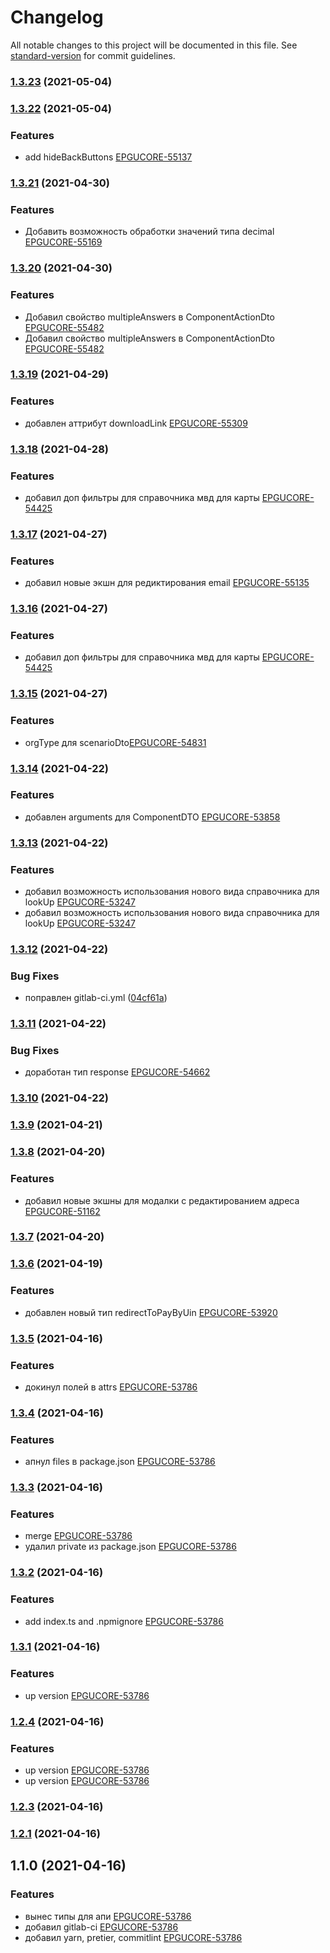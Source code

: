 # Changelog

All notable changes to this project will be documented in this file. See [standard-version](https://github.com/conventional-changelog/standard-version) for commit guidelines.

### [1.3.23](http://git.gosuslugi.local/luxoft/epgu2-form-frontend-types/compare/v1.3.22...v1.3.23) (2021-05-04)

### [1.3.22](http://git.gosuslugi.local/luxoft/epgu2-form-frontend-types/compare/v1.3.21...v1.3.22) (2021-05-04)

### Features

- add hideBackButtons [EPGUCORE-55137](<[8bc5909](http://git.gosuslugi.local/luxoft/epgu2-form-frontend-types/commit/8bc5909357c2b07e5c2b340cfea678c484cb54db)>)

### [1.3.21](http://git.gosuslugi.local/luxoft/epgu2-form-frontend-types/compare/v1.3.20...v1.3.21) (2021-04-30)

### Features

- Добавить возможность обработки значений типа decimal [EPGUCORE-55169](<[790dd1b](http://git.gosuslugi.local/luxoft/epgu2-form-frontend-types/commit/790dd1b58e89979da89cbb76d31a31ea83d4245b)>)

### [1.3.20](http://git.gosuslugi.local/luxoft/epgu2-form-frontend-types/compare/v1.3.19...v1.3.20) (2021-04-30)

### Features

- Добавил свойство multipleAnswers в ComponentActionDto [EPGUCORE-55482](<[d204880](http://git.gosuslugi.local/luxoft/epgu2-form-frontend-types/commit/d20488041a3370ebf399161234d60eca6c2114c6)>)
- Добавил свойство multipleAnswers в ComponentActionDto [EPGUCORE-55482](<[86477aa](http://git.gosuslugi.local/luxoft/epgu2-form-frontend-types/commit/86477aa4519c2f47ac9b26d8c7f01ec105a3624b)>)

### [1.3.19](http://git.gosuslugi.local/luxoft/epgu2-form-frontend-types/compare/v1.3.18...v1.3.19) (2021-04-29)

### Features

- добавлен аттрибут downloadLink [EPGUCORE-55309](<[2e82937](http://git.gosuslugi.local/luxoft/epgu2-form-frontend-types/commit/2e82937c2920f15093b4747f2ede83a3cc027005)>)

### [1.3.18](http://git.gosuslugi.local/luxoft/epgu2-form-frontend-types/compare/v1.3.17...v1.3.18) (2021-04-28)

### Features

- добавил доп фильтры для справочника мвд для карты [EPGUCORE-54425](<[8790042](http://git.gosuslugi.local/luxoft/epgu2-form-frontend-types/commit/8790042961571af630e01f8d6ff7492c4a57738c)>)

### [1.3.17](http://git.gosuslugi.local/luxoft/epgu2-form-frontend-types/compare/v1.3.16...v1.3.17) (2021-04-27)

### Features

- добавил новые экшн для редиктирования email [EPGUCORE-55135](<[9331bd8](http://git.gosuslugi.local/luxoft/epgu2-form-frontend-types/commit/9331bd8883d6bdbdd089856ac316f71dd6ad42c0)>)

### [1.3.16](http://git.gosuslugi.local/luxoft/epgu2-form-frontend-types/compare/v1.3.15...v1.3.16) (2021-04-27)

### Features

- добавил доп фильтры для справочника мвд для карты [EPGUCORE-54425](<[9be652e](http://git.gosuslugi.local/luxoft/epgu2-form-frontend-types/commit/9be652e40770429a2e0987e2408d8d528c22b280)>)

### [1.3.15](http://git.gosuslugi.local/luxoft/epgu2-form-frontend-types/compare/v1.3.14...v1.3.15) (2021-04-27)

### Features

- orgType для scenarioDto[EPGUCORE-54831](<[89c5821](http://git.gosuslugi.local/luxoft/epgu2-form-frontend-types/commit/89c58218c337390de8d95e55f858986650738557)>)

### [1.3.14](http://git.gosuslugi.local/luxoft/epgu2-form-frontend-types/compare/v1.3.13...v1.3.14) (2021-04-22)

### Features

- добавлен arguments для ComponentDTO [EPGUCORE-53858](<[fd4fff3](http://git.gosuslugi.local/luxoft/epgu2-form-frontend-types/commit/fd4fff302cd60a7b408bd5508564dbd3a8f5faa3)>)

### [1.3.13](http://git.gosuslugi.local/luxoft/epgu2-form-frontend-types/compare/v1.3.12...v1.3.13) (2021-04-22)

### Features

- добавил возможность использования нового вида справочника для lookUp [EPGUCORE-53247](<[26c80ad](http://git.gosuslugi.local/luxoft/epgu2-form-frontend-types/commit/26c80ad48b74b0661b09f6a41f48e9d0049a0028)>)
- добавил возможность использования нового вида справочника для lookUp [EPGUCORE-53247](<[01f0f3c](http://git.gosuslugi.local/luxoft/epgu2-form-frontend-types/commit/01f0f3caeeeea53d1efb781f83646e01c4ac3a36)>)

### [1.3.12](http://git.gosuslugi.local/luxoft/epgu2-form-frontend-types/compare/v1.3.11...v1.3.12) (2021-04-22)

### Bug Fixes

- поправлен gitlab-ci.yml ([04cf61a](http://git.gosuslugi.local/luxoft/epgu2-form-frontend-types/commit/04cf61a2969cbc395a4a5f0655e38c74dd093c84))

### [1.3.11](http://git.gosuslugi.local/luxoft/epgu2-form-frontend-types/compare/v1.3.10...v1.3.11) (2021-04-22)

### Bug Fixes

- доработан тип response [EPGUCORE-54662](<[e694c3b](http://git.gosuslugi.local/luxoft/epgu2-form-frontend-types/commit/e694c3b63d4a3d789ae59619b917c2facf2032a7)>)

### [1.3.10](http://git.gosuslugi.local/luxoft/epgu2-form-frontend-types/compare/v1.3.9...v1.3.10) (2021-04-22)

### [1.3.9](http://git.gosuslugi.local/luxoft/epgu2-form-frontend-types/compare/v1.3.8...v1.3.9) (2021-04-21)

### [1.3.8](http://git.gosuslugi.local/luxoft/epgu2-form-frontend-types/compare/v1.3.7...v1.3.8) (2021-04-20)

### Features

- добавил новые экшны для модалки с редактированием адреса [EPGUCORE-51162](<[3faaae1](http://git.gosuslugi.local/luxoft/epgu2-form-frontend-types/commit/3faaae187652a2e89d5dec362d04c45fdfe78068)>)

### [1.3.7](http://git.gosuslugi.local/luxoft/epgu2-form-frontend-types/compare/v1.3.6...v1.3.7) (2021-04-20)

### [1.3.6](http://git.gosuslugi.local/luxoft/epgu2-form-frontend-types/compare/v1.3.5...v1.3.6) (2021-04-19)

### Features

- добавлен новый тип redirectToPayByUin [EPGUCORE-53920](<[5ff6d9f](http://git.gosuslugi.local/luxoft/epgu2-form-frontend-types/commit/5ff6d9fd55bee895d22c02b0816b1e6c2478255d)>)

### [1.3.5](http://git.gosuslugi.local/luxoft/epgu2-form-frontend-types/compare/v1.3.4...v1.3.5) (2021-04-16)

### Features

- докинул полей в attrs [EPGUCORE-53786](<[b4bf786](http://git.gosuslugi.local/luxoft/epgu2-form-frontend-types/commit/b4bf786078255c2ae4bfb1c9d6ac8d27bac41927)>)

### [1.3.4](http://git.gosuslugi.local/luxoft/epgu2-form-frontend-types/compare/v1.3.3...v1.3.4) (2021-04-16)

### Features

- апнул files в package.json [EPGUCORE-53786](<[c81f684](http://git.gosuslugi.local/luxoft/epgu2-form-frontend-types/commit/c81f684b73b9efdd89b1c0c35a02532678e7c81b)>)

### [1.3.3](http://git.gosuslugi.local/luxoft/epgu2-form-frontend-types/compare/v1.3.2...v1.3.3) (2021-04-16)

### Features

- merge [EPGUCORE-53786](<[bc981e9](http://git.gosuslugi.local/luxoft/epgu2-form-frontend-types/commit/bc981e9607f4f619fb49063de36d55b703d32c44)>)
- удалил private из package.json [EPGUCORE-53786](<[24b4b56](http://git.gosuslugi.local/luxoft/epgu2-form-frontend-types/commit/24b4b5643f5bdd274a8cd73ac646f5a97ebdd1ab)>)

### [1.3.2](http://git.gosuslugi.local/luxoft/epgu2-form-frontend-types/compare/v1.3.1...v1.3.2) (2021-04-16)

### Features

- add index.ts and .npmignore [EPGUCORE-53786](<[eb80213](http://git.gosuslugi.local/luxoft/epgu2-form-frontend-types/commit/eb80213663da24c0571024f801aca815d7baf3a8)>)

### [1.3.1](http://git.gosuslugi.local/luxoft/epgu2-form-frontend-types/compare/v1.2.4...v1.3.1) (2021-04-16)

### Features

- up version [EPGUCORE-53786](<[0f7cbb8](http://git.gosuslugi.local/luxoft/epgu2-form-frontend-types/commit/0f7cbb8e18c82b79054b4e3e720df9c310457868)>)

### [1.2.4](http://git.gosuslugi.local/luxoft/epgu2-form-frontend-types/compare/v1.2.2...v1.2.4) (2021-04-16)

### Features

- up version [EPGUCORE-53786](<[16780cb](http://git.gosuslugi.local/luxoft/epgu2-form-frontend-types/commit/16780cbf582d2465657b53ce7b39c9a582d1f775)>)
- up version [EPGUCORE-53786](<[2e1fc30](http://git.gosuslugi.local/luxoft/epgu2-form-frontend-types/commit/2e1fc30f8f38bd7e7d0d02c633b57ecea9dcbfa8)>)

### [1.2.3](https://git.gosuslugi.local///compare/v1.2.2...v1.2.3) (2021-04-16)

### [1.2.1](http://git.gosuslugi.local/luxoft/epgu2-form-frontend-types/compare/v0.0.0...v1.2.1) (2021-04-16)

## 1.1.0 (2021-04-16)

### Features

- вынес типы для апи [EPGUCORE-53786](<[9f1d61f](https://git.gosuslugi.local///commit/9f1d61f4cff1b9a08e381f7e5b3a12975d915300)>)
- добавил gitlab-ci [EPGUCORE-53786](<[39f7bdc](https://git.gosuslugi.local///commit/39f7bdc9508c207f056ec7ac8a8759dcc0eb610a)>)
- добавил yarn, pretier, commitlint [EPGUCORE-53786](<[64eb046](https://git.gosuslugi.local///commit/64eb046f63b453f5cb13d98793b0a43871af63a8)>)
